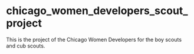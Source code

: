 chicago_women_developers_scout_project
======================================

This is the project of the Chicago Women Developers for the boy scouts and cub scouts.